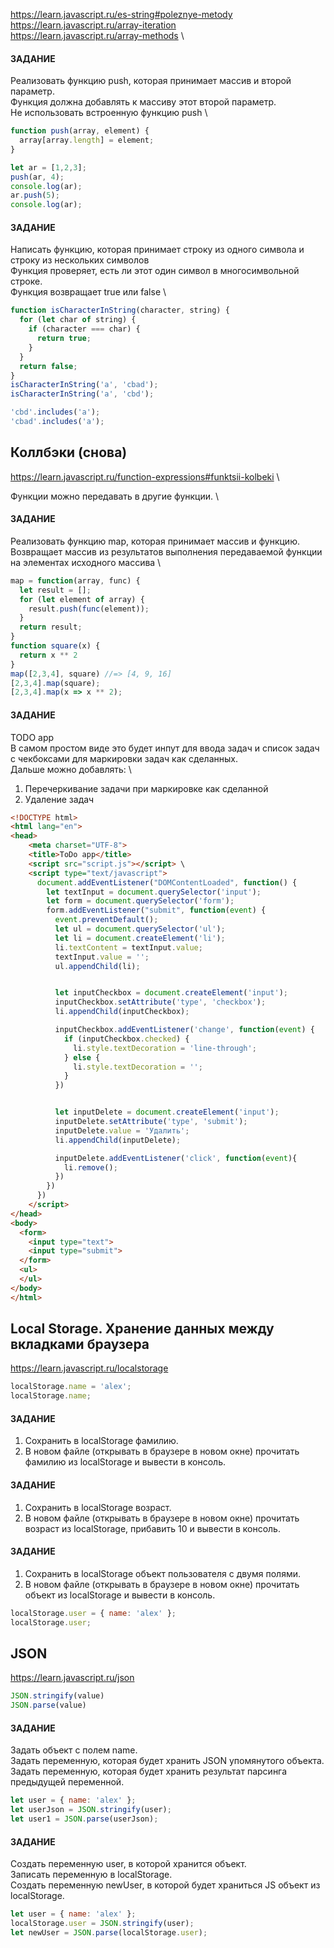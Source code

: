 
https://learn.javascript.ru/es-string#poleznye-metody \
https://learn.javascript.ru/array-iteration \
https://learn.javascript.ru/array-methods \

#### ЗАДАНИЕ
Реализовать функцию push, которая принимает массив и второй параметр. \
Функция должна добавлять к массиву этот второй параметр. \
Не использовать встроенную функцию push \
```js
function push(array, element) {
  array[array.length] = element;
}

let ar = [1,2,3];
push(ar, 4);
console.log(ar);
ar.push(5);
console.log(ar);
```

#### ЗАДАНИЕ
Написать функцию, которая принимает строку из одного символа и строку из нескольких символов \
Функция проверяет, есть ли этот один символ в многосимвольной строке. \
Функция возвращает true или false \
```js
function isCharacterInString(character, string) {
  for (let char of string) {
    if (character === char) {
      return true;
    }
  }
  return false;
}
isCharacterInString('a', 'cbad');
isCharacterInString('a', 'cbd');

'cbd'.includes('a');
'cbad'.includes('a');
```

## Коллбэки (снова)

https://learn.javascript.ru/function-expressions#funktsii-kolbeki \

Функции можно передавать в другие функции. \

#### ЗАДАНИЕ

Реализовать функцию map, которая принимает массив и функцию. \
Возвращает массив из результатов выполнения передаваемой функции \
на элементах исходного массива \

```js
map = function(array, func) {
  let result = [];
  for (let element of array) {
    result.push(func(element));
  }
  return result;
}
function square(x) {
  return x ** 2
}
map([2,3,4], square) //=> [4, 9, 16]
[2,3,4].map(square);
[2,3,4].map(x => x ** 2);
```

#### ЗАДАНИЕ

TODO app \
В самом простом виде это будет инпут для ввода задач и список задач с чекбоксами для маркировки задач как сделанных. \
Дальше можно добавлять: \
1. Перечеркивание задачи при маркировке как сделанной
2. Удаление задач

```html
<!DOCTYPE html>
<html lang="en">
<head>
    <meta charset="UTF-8">
    <title>ToDo app</title>
    <script src="script.js"></script> \
    <script type="text/javascript">
      document.addEventListener("DOMContentLoaded", function() {
        let textInput = document.querySelector('input');
        let form = document.querySelector('form');
        form.addEventListener("submit", function(event) {
          event.preventDefault();
          let ul = document.querySelector('ul');
          let li = document.createElement('li');
          li.textContent = textInput.value;
          textInput.value = '';
          ul.appendChild(li);


          let inputCheckbox = document.createElement('input');
          inputCheckbox.setAttribute('type', 'checkbox');
          li.appendChild(inputCheckbox);

          inputCheckbox.addEventListener('change', function(event) {
            if (inputCheckbox.checked) {
              li.style.textDecoration = 'line-through';
            } else {
              li.style.textDecoration = '';
            }
          })


          let inputDelete = document.createElement('input');
          inputDelete.setAttribute('type', 'submit');
          inputDelete.value = 'Удалить';
          li.appendChild(inputDelete);

          inputDelete.addEventListener('click', function(event){
            li.remove();
          })
        })
      })
    </script>
</head>
<body>
  <form>
    <input type="text">
    <input type="submit">
  </form>
  <ul>
  </ul>
</body>
</html>
```

## Local Storage. Хранение данных между вкладками браузера

https://learn.javascript.ru/localstorage

```js
localStorage.name = 'alex';
localStorage.name;
```

#### ЗАДАНИЕ
1. Сохранить в localStorage фамилию.
2. В новом файле (открывать в браузере в новом окне) прочитать фамилию из localStorage и вывести в консоль.

#### ЗАДАНИЕ
1. Сохранить в localStorage возраст.
2. В новом файле (открывать в браузере в новом окне) прочитать возраст из localStorage, прибавить 10 и вывести в консоль.

#### ЗАДАНИЕ
1. Сохранить в localStorage объект пользователя с двумя полями.
2. В новом файле (открывать в браузере в новом окне) прочитать объект из localStorage и вывести в консоль.

```js
localStorage.user = { name: 'alex' };
localStorage.user;
```

## JSON

https://learn.javascript.ru/json

```js
JSON.stringify(value)
JSON.parse(value)
```

#### ЗАДАНИЕ
Задать объект с полем name. \
Задать переменную, которая будет хранить JSON упомянутого объекта. \
Задать переменную, которая будет хранить результат парсинга предыдущей переменной.

```js
let user = { name: 'alex' };
let userJson = JSON.stringify(user);
let user1 = JSON.parse(userJson);
```

#### ЗАДАНИЕ
Создать переменную user, в которой хранится объект. \
Записать переменную в localStorage. \
Создать переменную newUser, в которой будет храниться JS объект из localStorage.

```js
let user = { name: 'alex' };
localStorage.user = JSON.stringify(user);
let newUser = JSON.parse(localStorage.user);
```
